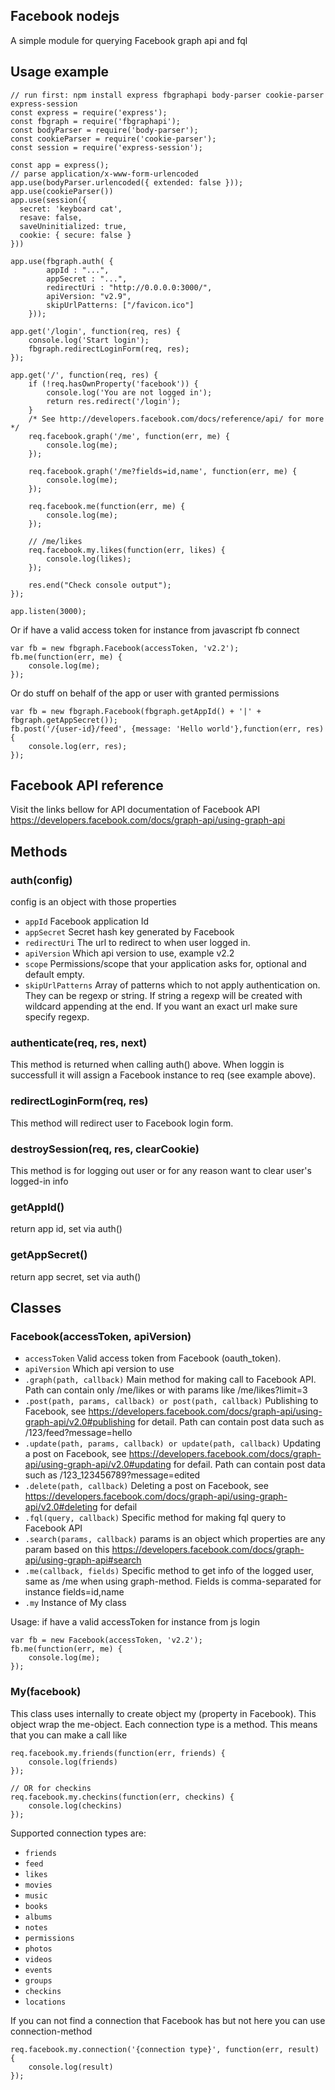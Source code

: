 ## Facebook nodejs
A simple module for querying Facebook graph api and fql

## Usage example
	// run first: npm install express fbgraphapi body-parser cookie-parser express-session
	const express = require('express');
	const fbgraph = require('fbgraphapi');
	const bodyParser = require('body-parser');
	const cookieParser = require('cookie-parser');
	const session = require('express-session');

	const app = express();
	// parse application/x-www-form-urlencoded
	app.use(bodyParser.urlencoded({ extended: false }));
	app.use(cookieParser())
	app.use(session({
	  secret: 'keyboard cat',
	  resave: false,
	  saveUninitialized: true,
	  cookie: { secure: false }
	}))

	app.use(fbgraph.auth( {
			appId : "...",
			appSecret : "...",
			redirectUri : "http://0.0.0.0:3000/",
			apiVersion: "v2.9",
			skipUrlPatterns: ["/favicon.ico"]
		}));

	app.get('/login', function(req, res) {
		console.log('Start login');
		fbgraph.redirectLoginForm(req, res);
	});

	app.get('/', function(req, res) {
		if (!req.hasOwnProperty('facebook')) {
			console.log('You are not logged in');
			return res.redirect('/login');
		}
		/* See http://developers.facebook.com/docs/reference/api/ for more */
		req.facebook.graph('/me', function(err, me) {
		    console.log(me);
		});

		req.facebook.graph('/me?fields=id,name', function(err, me) {
		    console.log(me);
		});

		req.facebook.me(function(err, me) {
		    console.log(me);
		});

		// /me/likes
		req.facebook.my.likes(function(err, likes) {
		    console.log(likes);
		});

		res.end("Check console output");
	});

	app.listen(3000);



Or if have a valid access token for instance from javascript fb connect
	
	var fb = new fbgraph.Facebook(accessToken, 'v2.2');
	fb.me(function(err, me) {
		console.log(me);
	});

Or do stuff on behalf of the app or user with granted permissions
	
	var fb = new fbgraph.Facebook(fbgraph.getAppId() + '|' + fbgraph.getAppSecret());
	fb.post('/{user-id}/feed', {message: 'Hello world'},function(err, res) {
		console.log(err, res);
	});

## Facebook API reference
Visit the links bellow for API documentation of Facebook API
https://developers.facebook.com/docs/graph-api/using-graph-api

## Methods
### auth(config)
config is an object with those properties
* `appId` Facebook application Id
* `appSecret` Secret hash key generated by Facebook
* `redirectUri` The url to redirect to when user logged in.
* `apiVersion` Which api version to use, example v2.2
* `scope` Permissions/scope that your application asks for, optional and default empty.
* `skipUrlPatterns` Array of patterns which to not apply authentication on. They can be regexp or string. If string a regexp will be created with wildcard appending at the end. If you want an exact url make sure specify regexp.

### authenticate(req, res, next)
This method is returned when calling auth() above. When loggin is successfull it will assign a Facebook instance to req (see example above).

### redirectLoginForm(req, res)
This method will redirect user to Facebook login form.

### destroySession(req, res, clearCookie)
This method is for logging out user or for any reason want to clear user's logged-in info

### getAppId()
return app id, set via auth()

### getAppSecret()
return app secret, set via auth()

## Classes
### Facebook(accessToken, apiVersion)
* `accessToken` Valid access token from Facebook (oauth_token).
* `apiVersion` Which api version to use
* `.graph(path, callback)` Main method for making call to Facebook API. Path can contain only /me/likes or with params like /me/likes?limit=3
* `.post(path, params, callback) or post(path, callback)` Publishing to Facebook, see https://developers.facebook.com/docs/graph-api/using-graph-api/v2.0#publishing for detail. Path can contain post data such as /123/feed?message=hello
* `.update(path, params, callback) or update(path, callback)` Updating a post on Facebook, see https://developers.facebook.com/docs/graph-api/using-graph-api/v2.0#updating for defail. Path can contain post data such as /123_123456789?message=edited
* `.delete(path, callback)` Deleting a post on Facebook, see https://developers.facebook.com/docs/graph-api/using-graph-api/v2.0#deleting for defail
* `.fql(query, callback)` Specific method for making fql query to Facebook API
* `.search(params, callback)` params is an object which properties are any param based on this https://developers.facebook.com/docs/graph-api/using-graph-api#search
* `.me(callback, fields)` Specific method to get info of the logged user, same as /me when using graph-method. Fields is comma-separated for instance fields=id,name
* `.my` Instance of My class

Usage: if have a valid accessToken for instance from js login
	
	var fb = new Facebook(accessToken, 'v2.2');
	fb.me(function(err, me) {
		console.log(me);
	});
	

### My(facebook)
This class uses internally to create object my (property in Facebook). This object wrap the me-object. Each connection type is a method. This means that you can make a call like
	
	req.facebook.my.friends(function(err, friends) {
		console.log(friends)
	});
	
	// OR for checkins
	req.facebook.my.checkins(function(err, checkins) {
		console.log(checkins)
	});

Supported connection types are:

* `friends`
* `feed`
* `likes`
* `movies`
* `music`
* `books`
* `albums`
* `notes`
* `permissions`
* `photos`
* `videos`
* `events`
* `groups`
* `checkins`
* `locations`

If you can not find a connection that Facebook has but not here you can use connection-method
	
	req.facebook.my.connection('{connection type}', function(err, result) {
		console.log(result)
	});

